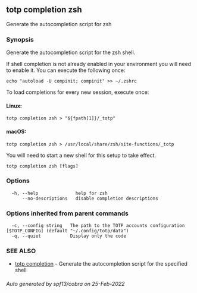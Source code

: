 ## totp completion zsh

Generate the autocompletion script for zsh

### Synopsis

Generate the autocompletion script for the zsh shell.

If shell completion is not already enabled in your environment you will need
to enable it.  You can execute the following once:

	echo "autoload -U compinit; compinit" >> ~/.zshrc

To load completions for every new session, execute once:

#### Linux:

	totp completion zsh > "${fpath[1]}/_totp"

#### macOS:

	totp completion zsh > /usr/local/share/zsh/site-functions/_totp

You will need to start a new shell for this setup to take effect.


```
totp completion zsh [flags]
```

### Options

```
  -h, --help              help for zsh
      --no-descriptions   disable completion descriptions
```

### Options inherited from parent commands

```
  -c, --config string   The path to the TOTP accounts configuration [$TOTP_CONFIG] (default "~/.config/totp/data")
  -q, --quiet           Display only the code
```

### SEE ALSO

* [totp completion](totp_completion.md)	 - Generate the autocompletion script for the specified shell

###### Auto generated by spf13/cobra on 25-Feb-2022

